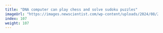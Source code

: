 ```yaml
---
title: "DNA computer can play chess and solve sudoku puzzles"
imageUrl: "https://images.newscientist.com/wp-content/uploads/2024/08/23170818/SEI_218243586.jpg?width=788"
index: 107
weight: 107
---
```

